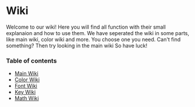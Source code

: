 # Wiki

Welcome to our wiki! Here you will find all function with their small explanaion and how to use them.
We have seperated the wiki in some parts, like main wiki, color wiki and more. You choose one you need.
Can't find something? Then try looking in the main wiki
So have luck!

### Table of contents

 - [Main Wiki](wiki.md)
 - [Color Wiki](color.md)
 - [Font Wiki](fonts.md)
 - [Key Wiki](keys.md)
 - [Math Wiki](math.md)

